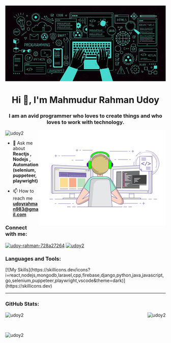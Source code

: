 [![MasterHead](https://github.com/Udoy2/Udoy2/blob/main/banner%20copy%20copy.jpg)](https://www.facebook.com/parenthisis/)
<h1 align="center">Hi 👋, I'm Mahmudur Rahman Udoy</h1>
<h3 align="center">I am an avid programmer who loves to create things and who loves to work with technology.</h3>
<img align="right"  alt="Coding" width="400"  src="https://github.com/Udoy2/Udoy2/blob/main/programming_animated.gif"> 
<p align="left"> <img src="https://komarev.com/ghpvc/?username=udoy2&label=Profile%20views&color=0e75b6&style=flat" alt="udoy2" /> </p>

- 💬 Ask me about **Reactjs , Nodejs , Automation(selenium,puppeteer,playwright)**

- 📫 How to reach me **udoyrahman983@gmail.com**

<h3 align="left">Connect with me:</h3>
<p align="left">
  <a href="https://www.linkedin.com/in/mahmudur-rahman-728a27264" target="blank"><img align="center" src="https://raw.githubusercontent.com/rahuldkjain/github-profile-readme-generator/master/src/images/icons/Social/linked-in-alt.svg" alt="udoy-rahman-728a27264" height="30" width="40" /></a>
  <a href="https://hashnode.com/@udoy2" target="blank"><img align="center" src="https://raw.githubusercontent.com/rahuldkjain/github-profile-readme-generator/master/src/images/icons/Social/hashnode.svg" alt="udoy2" height="30" width="40" /></a>
</p>

<h3 align="left">Languages and Tools:</h3>
[![My Skills](https://skillicons.dev/icons?i=react,nodejs,mongodb,laravel,cpp,firebase,django,python,java,javascript,go,selenium,puppeteer,playwright,vscode&theme=dark)](https://skillicons.dev)


<hr>

<h3 align="left">GitHub Stats:</h3>
<p><img align="left" src="https://github-readme-stats.vercel.app/api/top-langs?username=udoy2&show_icons=true&locale=en&layout=compact" alt="udoy2" /></p>

<p>&nbsp;<img align="right" src="https://github-readme-stats.vercel.app/api?username=udoy2&show_icons=true&locale=en" alt="udoy2" /></p>
<br>
<p><img align="center" src="https://github-readme-streak-stats.herokuapp.com/?user=udoy2&" alt="udoy2" /></p>
